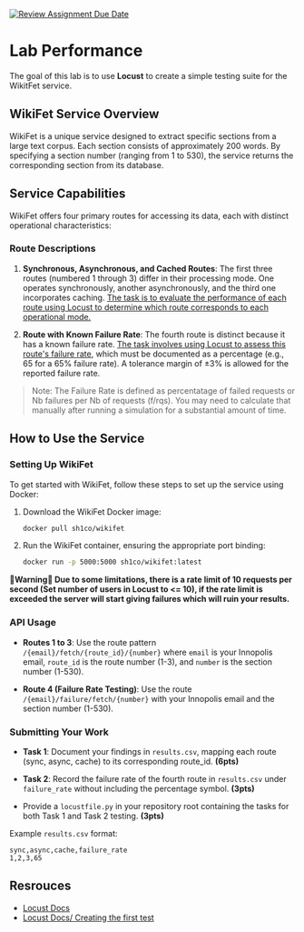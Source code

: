[![Review Assignment Due Date](https://classroom.github.com/assets/deadline-readme-button-22041afd0340ce965d47ae6ef1cefeee28c7c493a6346c4f15d667ab976d596c.svg)](https://classroom.github.com/a/N8-5qFeR)
# Lab Performance

The goal of this lab is to use **Locust** to create a simple testing suite for the WikitFet service.

## WikiFet Service Overview

WikiFet is a unique service designed to extract specific sections from a large text corpus. Each section consists of approximately 200 words. By specifying a section number (ranging from 1 to 530), the service returns the corresponding section from its database.

## Service Capabilities

WikiFet offers four primary routes for accessing its data, each with distinct operational characteristics:

### Route Descriptions

1. **Synchronous, Asynchronous, and Cached Routes**: The first three routes (numbered 1 through 3) differ in their processing mode. One operates synchronously, another asynchronously, and the third one incorporates caching. <u>The task is to evaluate the performance of each route using Locust to determine which route corresponds to each operational mode.</u>

2. **Route with Known Failure Rate**: The fourth route is distinct because it has a known failure rate. <u>The task involves using Locust to assess this route's failure rate</u>, which must be documented as a percentage (e.g., 65 for a 65% failure rate). A tolerance margin of ±3% is allowed for the reported failure rate.

>Note: The Failure Rate is defined as percentatage of failed requests or Nb failures per Nb of requests (f/rqs). You may need to calculate that manually after running a simulation for a substantial amount of time.

## How to Use the Service

### Setting Up WikiFet

To get started with WikiFet, follow these steps to set up the service using Docker:

1. Download the WikiFet Docker image:

    ```bash
    docker pull sh1co/wikifet
    ```

2. Run the WikiFet container, ensuring the appropriate port binding:

    ```bash
    docker run -p 5000:5000 sh1co/wikifet:latest
    ```

**🔴Warning🔴 Due to some limitations, there is a rate limit of 10 requests per second (Set number of users in Locust to <= 10), if the rate limit is exceeded the server will start giving failures which will ruin your results.**

### API Usage

- **Routes 1 to 3**: Use the route pattern `/{email}/fetch/{route_id}/{number}` where `email` is your Innopolis email, `route_id` is the route number (1-3), and `number` is the section number (1-530).

- **Route 4 (Failure Rate Testing)**: Use the route `/{email}/failure/fetch/{number}` with your Innopolis email and the section number (1-530).

### Submitting Your Work

- **Task 1**: Document your findings in `results.csv`, mapping each route (sync, async, cache) to its corresponding route_id. **(6pts)**

- **Task 2**: Record the failure rate of the fourth route in `results.csv` under `failure_rate` without including the percentage symbol. **(3pts)**

- Provide a `locustfile.py` in your repository root containing the tasks for both Task 1 and Task 2 testing. **(3pts)**

Example `results.csv` format:

```
sync,async,cache,failure_rate
1,2,3,65
```

## Resrouces

- [Locust Docs](https://docs.locust.io/en/stable/)
- [Locust Docs/ Creating the first test](https://docs.locust.io/en/stable/quickstart.html)
